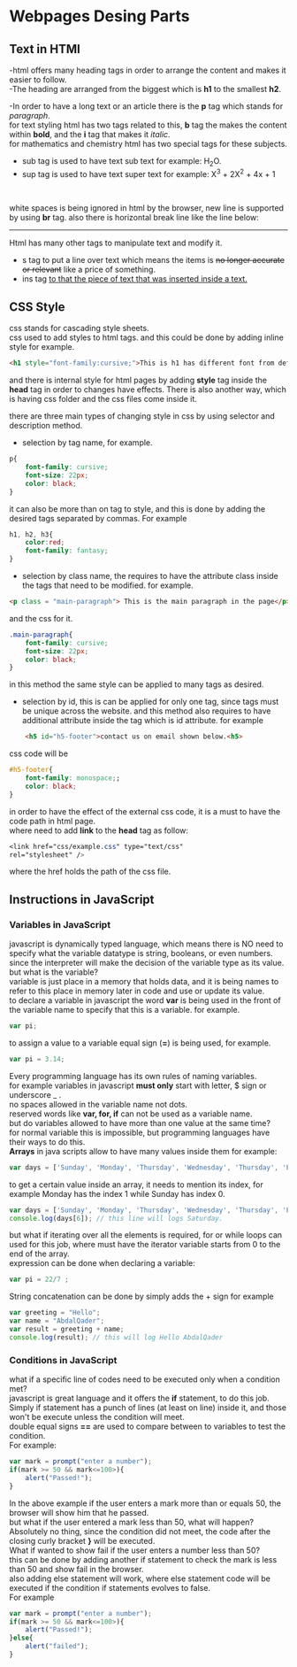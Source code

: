 # Webpages Desing Parts
## Text in HTMl
-html offers many heading tags in order to arrange the content and makes it easier to follow. <br>
-The heading  are arranged from the biggest which is **h1** to the smallest **h2**.<br>

-In order to have a long text or an article there is the **p** tag which stands for *paragraph*.<br>
for text styling html has two tags related to this, **b** tag the makes the content within **bold**, and the **i**
tag that makes it *italic*.<br>
for mathematics and chemistry html has two special tags for these subjects.
* sub tag is used to have text sub text for example: H<sub>2</sub>O.
* sup tag is used to have text super text for example: X<sup>3</sup> + 2X<sup>2</sup> + 4x + 1
<br>

white spaces is being ignored in html by the browser, new line is supported by using **br** tag.
also there is horizontal break line like the line below:
<hr>

Html has many other tags to manipulate text and modify it.
* s tag to put a line over text which means the items is <s>no longer accurate or relevant</s> like a price of something.
* ins tag <ins> to that the piece of text that was inserted inside a text.

## CSS Style
css stands for cascading style sheets.<br>
css used to add styles to html tags. 
and this could be done by adding inline style for example.<br>


```html
<h1 style="font-family:cursive;">This is h1 has different font from default</h1>
```
and there is internal style for html pages by adding **style** tag inside the **head** tag in order to changes have effects.
There is also another way, which is having css folder and the css files come inside it.<br>

there are three main types of changing style in css by using selector and description method.<br>
* selection by tag name, for example.<br>


```css
p{
    font-family: cursive;
    font-size: 22px;
    color: black;
}
```
it can also be more than on tag to style, and this is done by adding the desired tags separated by commas. For example<br>


```css
h1, h2, h3{
    color:red;
    font-family: fantasy;
}
```
* selection by class name, the requires to have the attribute class inside the tags that need to be modified. for example.<br>

```html
<p class = "main-paragraph"> This is the main paragraph in the page</p>

```

and the css for it.<br>

```css
.main-paragraph{
    font-family: cursive;
    font-size: 22px;
    color: black;
}
```
in this method the same style can be applied to many tags as desired.

* selection by id, this is can be applied for only one tag, since tags must be unique across the website.
and this method also requires to have additional attribute inside the tag which is id attribute.
for example<br>


```html
    <h5 id="h5-footer">contact us on email shown below.<h5>
```
css code will be<br>


```css
#h5-footer{
    font-family: monospace;;
    color: black;
}
```
in order to have the effect of the external css code, it is a must to have the code path in html page.<br>
where need to add **link** to the **head** tag as follow:<br>

```css
<link href="css/example.css" type="text/css"
rel="stylesheet" />
```
where the href holds the path of the css file.<br>

## Instructions in JavaScript
### Variables in JavaScript
javascript is dynamically typed language, which means there is NO need to specify what the variable datatype is
string, booleans, or even numbers. since the interpreter will make the decision of the variable type as its value.<br>
but what is the variable?<br>
variable is just place in a memory that holds data, and it is being names to refer to this place in memory later in code and use or update its value. <br>
to declare a variable in javascript the word **var** is being used in the front of the variable name to specify that this is a variable.
for example.<br>

```javascript
var pi;
```
to assign a value to a variable equal sign (**=**) is being used, for example.<br>

```javascript
var pi = 3.14;
```
Every programming language has its own rules of naming variables.<br>
for example variables in javascript **must only** start with letter, $ sign or underscore _ .<br>
no spaces allowed in the variable name not dots.<br>
reserved words like **var, for, if** can not be used as a variable name.<br>
but do variables allowed to have more than one value at the same time?<br>
for normal variable this is impossible, but programming languages have their ways to do this.<br>
**Arrays** in java scripts allow to have many values inside them for example:
```javascript
var days = ['Sunday', 'Monday', 'Thursday', 'Wednesday', 'Thursday', 'Friday', 'Saturday'];
```
to get a certain value inside an array, it needs to mention its index, for example 
Monday has the index 1 while Sunday has index 0.<br>
```javascript
var days = ['Sunday', 'Monday', 'Thursday', 'Wednesday', 'Thursday', 'Friday', 'Saturday'];
console.log(days[6]); // this line will logs Saturday.
```
but what if iterating over all the elements is required, for or while loops can used for this job, 
where must have the iterator variable starts from 0 to the end of the array.<br>
expression can be done when declaring a variable:
```javascript
var pi = 22/7 ;
```
String concatenation can be done by simply adds the + sign for example
```javascript
var greeting = "Hello";
var name = "AbdalQader";
var result = greeting + name;
console.log(result); // this will log Hello AbdalQader

```
### Conditions in JavaScript
what if a specific line of codes need to be executed only when a condition met?<br>
javascript is great language and it offers the **if** statement, to do this job.<br>
Simply if statement has a punch of lines (at least on line) inside it, and those won't be execute unless the condition will meet.<br>
double equal signs **==** are used to compare between to variables to test the condition.<br>
For example:
```javascript
var mark = prompt("enter a number");
if(mark >= 50 && mark<=100>){
    alert("Passed!");
}
```
In the above example if the user enters a mark more than or equals 50, the browser will show him that he passed.<br>
but what if the user entered a mark less than 50, what will happen?<br>
Absolutely no thing, since the condition did not meet, the code after the closing curly bracket **}** will be executed.<br>
What if wanted to show fail if the user enters a number less than 50?<br>
this can be done by adding another if statement to check the mark is less than 50 and show fail in the browser.<br>
also adding else statement will work, where else statement code will be executed if the condition if statements evolves to false.<br>
For example
```javascript
var mark = prompt("enter a number");
if(mark >= 50 && mark<=100>){
    alert("Passed!");
}else{
    alert("failed");
}
```
